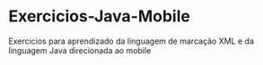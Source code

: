 # Exercicios-Java-Mobile
Exercicios para aprendizado da linguagem de marcação XML e da linguagem Java direcionada ao mobile
